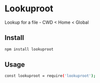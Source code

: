 # Lookuproot

Lookup for a file - CWD < Home < Global

## Install

```bash
npm install lookuproot
```

## Usage

```bash
const lookuproot = require('lookuproot');
```
